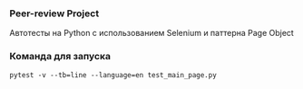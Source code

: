 ### Peer-review Project
Автотесты на Python с использованием Selenium и паттерна Page Object
### Команда для запуска
```` 
pytest -v --tb=line --language=en test_main_page.py
````